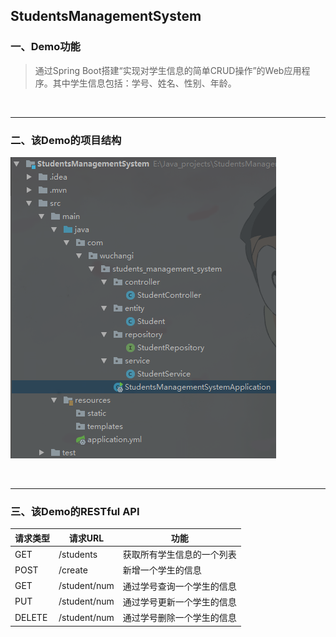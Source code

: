 ## StudentsManagementSystem

### 一、Demo功能

>  通过Spring Boot搭建“实现对学生信息的简单CRUD操作”的Web应用程序。其中学生信息包括：学号、姓名、性别、年龄。

<br/>

***
### 二、该Demo的项目结构

![1](https://github.com/Yuziquan/StudentsManagementSystem/blob/master/Screenshots/project_structure.png)

<br/>

***

### 三、该Demo的RESTful API

| 请求类型   | 请求URL        | 功能            |
| ------ | ------------ | ------------- |
| GET    | /students    | 获取所有学生信息的一个列表 |
| POST   | /create      | 新增一个学生的信息     |
| GET    | /student/num | 通过学号查询一个学生的信息 |
| PUT    | /student/num | 通过学号更新一个学生的信息 |
| DELETE | /student/num | 通过学号删除一个学生的信息 |


